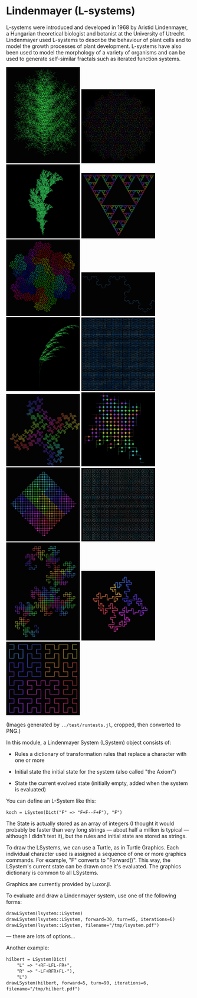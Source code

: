 # Lindenmayer (L-systems)

L-systems were introduced and developed in 1968 by Aristid Lindenmayer, a
Hungarian theoretical biologist and botanist at the University of Utrecht.
Lindenmayer used L-systems to describe the behaviour of plant cells and to model
the growth processes of plant development. L-systems have also been used to
model the morphology of a variety of organisms and can be used to generate
self-similar fractals such as iterated function systems.

<img src="examples/branch.png" alt="branch" title="Branch" width="200" />
<img src="examples/penrose.png" alt="penrose" title="Penrose" width="200" />
<img src="examples/plant.png" alt="plant" title="Plant" width="200" />
<img src="examples/sierpinski-triangle.png" alt="sierpinski" title="Sierpinski" width="200" />
<img src="examples/peano-gosper.png" alt="peano-gosper" title="Peano-Gosper" width="200" />
<img src="examples/koch.png" alt="koch" title="Koch" width="200" />
<img src="examples/plant1.png" alt="plant1" title="Plant1" width="200" />
<img src="examples/hilbert_curve2.png" alt="hilbert_curve2" title="Hilbert Curve 2" width="200" />
<img src="examples/32segments.png" alt="32segments" title="32 segments" width="200" />
<img src="examples/simple.png" alt="simple" title="Simple" width="200" />
<img src="examples/peano.png" alt="peano" title="Peano" width="200" />
<img src="examples/hilbert.png" alt="hilbert" title="Hilbert" width="200" />
<img src="examples/dragon_curve.png" alt="dragon_curve" title="Dragon Curve" width="200" />
<img src="examples/quadratic_koch.png" alt="quadratic_koch" title="Quadratic Koch" width="200" />
<img src="examples/hilbert_curve.png" alt="hilbert_curve" title="Hilbert Curve" width="200" />

(Images generated by `../test/runtests.jl`, cropped, then converted to PNG.)

In this module, a Lindenmayer System (LSystem) object consists of:

- Rules
    a dictionary of transformation rules that
    replace a character with one or more

- Initial state
    the initial state for the system (also called "the Axiom")

- State
    the current evolved state (initially empty, added when the system is evaluated)

You  can define an L-System like this:

    koch = LSystem(Dict("F" => "F+F--F+F"), "F")

The State is actually stored as an array of integers (I thought it would
probably be faster than very long strings — about half a million is typical —
although I didn't test it), but the rules and initial state are stored as
strings.

To draw the LSystems, we can use a Turtle, as in Turtle Graphics. Each individual
character used is assigned a sequence of one or more graphics commands. For
example, "F" converts to "Forward()". This way, the LSystem's current state can
be drawn once it's evaluated. The graphics dictionary is common to all LSystems.

Graphics are currently provided by Luxor.jl.

To evaluate and draw a Lindenmayer system, use one of the following forms:

    drawLSystem(lsystem::LSystem)
    drawLSystem(lsystem::LSystem, forward=30, turn=45, iterations=6)
    drawLSystem(lsystem::LSystem, filename="/tmp/lsystem.pdf")

— there are lots of options...

Another example:

    hilbert = LSystem(Dict(
        "L" => "+RF-LFL-FR+",
        "R" => "-LF+RFR+FL-"),
        "L")
    drawLSystem(hilbert, forward=5, turn=90, iterations=6, filename="/tmp/hilbert.pdf")
